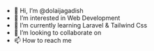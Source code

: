 - 👋 Hi, I’m @dolaijagadish
- 👀 I’m interested in Web Development 
- 🌱 I’m currently learning Laravel & Tailwind Css 
- 💞️ I’m looking to collaborate on 
- 📫 How to reach me 

<!---
dolaijagadish/dolaijagadish is a ✨ special ✨ repository because its `README.md` (this file) appears on your GitHub profile.
You can click the Preview link to take a look at your changes.
--->
